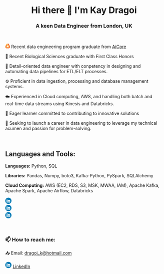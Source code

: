 # <div align="center"> Hi there 👋 I'm Kay Dragoi </div>
### <div align="center"> A keen Data Engineer from London, UK </div>

<br>

<a href="https://www.theaicore.com/"><img src="AiCore.png" alt="AiCore" width="15" height="15"></a> Recent data engineering program graduate from [AiCore](https://www.theaicore.com/) 
 
🧬 Recent Biological Sciences graduate with First Class Honors

🎯 Detail-oriented data engineer with conpetency in designing and automating data pipelines for ETL/ELT processes.

⚙️ Proficient in data ingestion, processing and database management systems. 

☁️ Experienced in Cloud computing, AWS, and handling both batch and real-time data streams using Kinesis and Databricks. 

🌟 Eager learner committed to contributing to innovative solutions

🧩 Seeking to launch a career in data engineering to leverage my technical acumen and passion for problem-solving.

<br>

## Languages and Tools:
**Languages:** Python, SQL

**Libraries:** Pandas, Numpy, boto3, Kafka-Python, PySpark, SQLAlchemy

**Cloud Computing:** AWS (EC2, RDS, S3, MSK, MWAA, IAM), Apache Kafka, Apache Spark, Apache Airflow, Databricks

<a href="www.linkedin.com/in/kay-dragoi-88b190155"><img src="LinkedIn.png" alt="AiCore" width="20" height="20"></a>  
<a href="www.linkedin.com/in/kay-dragoi-88b190155"><img src="LinkedIn.png" alt="AiCore" width="20" height="20"></a>  
<a href="www.linkedin.com/in/kay-dragoi-88b190155"><img src="LinkedIn.png" alt="AiCore" width="20" height="20"></a>  



<br>

### 📫 How to reach me:

📥 Email: dragoi_k@hotmail.com

<a href="www.linkedin.com/in/kay-dragoi-88b190155"><img src="LinkedIn.png" alt="AiCore" width="20" height="20"></a> [LinkedIn](www.linkedin.com/in/kay-dragoi-88b190155)










<!--
**kdragoi/kdragoi** is a ✨ _special_ ✨ repository because its `README.md` (this file) appears on your GitHub profile.

Here are some ideas to get you started:

- 🔭 I’m currently working on ...
- 🌱 I’m currently learning ...
- 👯 I’m looking to collaborate on ...
- 🤔 I’m looking for help with ...
- 💬 Ask me about ...
- 📫 How to reach me: ...
- 😄 Pronouns: ...
- ⚡ Fun fact: ...
-->
